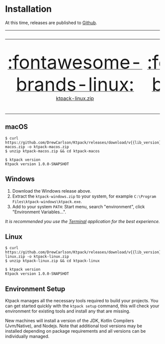 # Installation

At this time, releases are published to [Github](https://github.com/DrewCarlson/ktpack/releases).

|                                                                                                                                                                                   |                                                                             Download v{{lib_version}}                                                                             |                                                                                                                                                                                         | 
|:---------------------------------------------------------------------------------------------------------------------------------------------------------------------------------:|:---------------------------------------------------------------------------------------------------------------------------------------------------------------------------------:|:---------------------------------------------------------------------------------------------------------------------------------------------------------------------------------------:|
| [<span style="font-size:45pt;">:fontawesome-brands-linux:</span><br/>ktpack-linux.zip](https://github.com/DrewCarlson/ktpack/releases/download/v{{lib_version}}/ktpack-linux.zip) | [<span style="font-size:45pt;">:fontawesome-brands-apple:</span><br/>ktpack-macos.zip](https://github.com/DrewCarlson/ktpack/releases/download/v{{lib_version}}/ktpack-macos.zip) | [<span style="font-size:45pt;">:fontawesome-brands-windows:</span><br/>ktpack-windows.zip](https://github.com/DrewCarlson/ktpack/releases/download/v{{lib_version}}/ktpack-windows.zip) |

## macOS

```shell
$ curl https://github.com/DrewCarlson/Ktpack/releases/download/v{{lib_version}}/ktpack-macos.zip -o ktpack-macos.zip
$ unzip ktpack-macos.zip && cd ktpack-macos

$ ktpack version
Ktpack version 1.0.0-SNAPSHOT
```

## Windows

1. Download the Windows release above.
2. Extract the `ktpack-windows.zip` to your system, for example `C:\Program Files\ktpack-windows\ktpack.exe`.
3. Add to your system `PATH`: Start menu, search "environment", click "Environment Variables...".

_It is recommended you use the [Terminal](https://github.com/microsoft/terminal) application for the best experience._

## Linux

```shell
$ curl https://github.com/DrewCarlson/Ktpack/releases/download/v{{lib_version}}/ktpack-linux.zip -o ktpack-linux.zip
$ unzip ktpack-linux.zip && cd ktpack-linux

$ ktpack version
Ktpack version 1.0.0-SNAPSHOT
```

## Environment Setup

Ktpack manages all the necessary tools required to build your projects.
You can get started quickly with the `ktpack setup` command, this will check your environment for existing tools and
install any that are missing.

New machines will install a version of the JDK, Kotlin Compilers (Jvm/Native), and Nodejs.
Note that additional tool versions may be installed depending on package requirements and all versions can be
individually managed.
